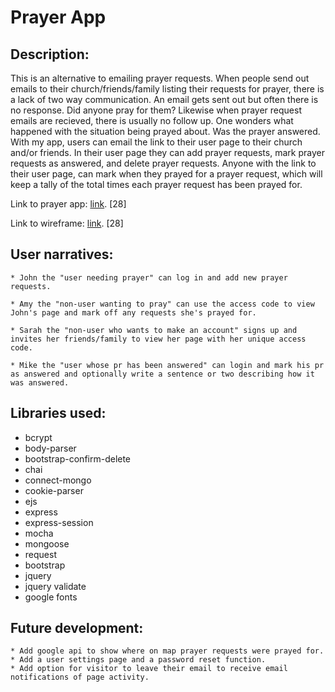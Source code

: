 Prayer App
==========

Description:
-----------

This is an alternative to emailing prayer requests.  When people send out emails to their church/friends/family listing their requests for prayer, there is a lack of two way communication.  An email gets sent out but often there is no response.  Did anyone pray for them?  Likewise when prayer request emails are recieved, there is usually no follow up.  One wonders what happened with the situation being prayed about.  Was the prayer answered.  With my app, users can email the link to their user page to their church and/or friends.  In their user page they can add prayer requests, mark prayer requests as answered, and delete prayer requests.  Anyone with the link to their user page, can mark when they prayed for a prayer request, which will keep a tally of the total times each prayer request has been prayed for.


Link to prayer app: [link](https://aqueous-journey-5377.herokuapp.com/).
[28]

Link to wireframe: [link](https://moqups.com/annieredmond1@gmail.com/zh1l51qJ).
[28]

User narratives:
---------------

 	* John the "user needing prayer" can log in and add new prayer requests.

	* Amy the "non-user wanting to pray" can use the access code to view John's page and mark off any requests she's prayed for.

	* Sarah the "non-user who wants to make an account" signs up and  invites her friends/family to view her page with her unique access code.

	* Mike the "user whose pr has been answered" can login and mark his pr as answered and optionally write a sentence or two describing how it was answered.

Libraries used:
--------------
   * bcrypt
   * body-parser
   * bootstrap-confirm-delete
   * chai
   * connect-mongo
   * cookie-parser
   * ejs
   * express
   * express-session
   * mocha
   * mongoose
   * request
   * bootstrap
   * jquery
   * jquery validate
   * google fonts

Future development:
------------------

	* Add google api to show where on map prayer requests were prayed for.
	* Add a user settings page and a password reset function.
	* Add option for visitor to leave their email to receive email notifications of page activity.


